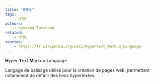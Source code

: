 ```yaml
---
title: "HTML"
tags:
    - HTML
authors:
    - Oussama Tarchoun
related:
    - HTML
sources:
    - https://fr.wikipedia.org/wiki/Hypertext_Markup_Language
---
```

**H**yper **T**ext **M**arkup **L**anguage

Langage de balisage utilisé pour la création de pages web, permettant notamment de définir des liens hypertextes.